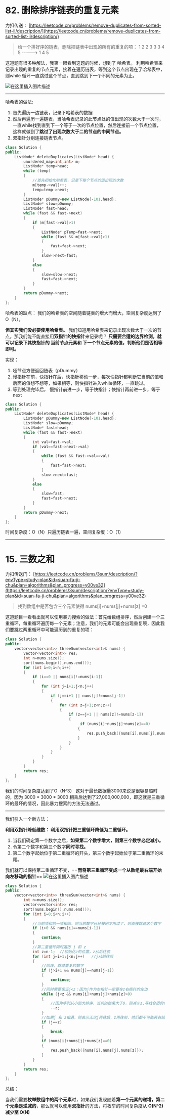 ﻿
# 82. 删除排序链表的重复元素
力扣传送：
[https://leetcode.cn/problems/remove-duplicates-from-sorted-list-ii/description/](https://leetcode.cn/problems/remove-duplicates-from-sorted-list-ii/description/)

> 给一个排好序的链表，删除把链表中出现的所有的重复的项：
> 1 2 2 3 3 3 4 5   ----->  1  4 5

这道题有很多种解法，我第一眼看到这题的时候，想到了 哈希表。
利用哈希表来记录出现的重复的节点元素，接着在遍历链表，等到这个节点出现在了哈希表中，则while 循环一直跳过这个节点，直到跳到下一个不同的元素为止。

![在这里插入图片描述](https://img-blog.csdnimg.cn/4a07189649d549e39951cfad870811ba.png)

---


哈希表的做法:

1. 首先遍历一边链表，记录下哈希表的数据
2. 然后再遍历一遍链表，当哈希表记录的此节点处的值出现的次数大于一次时，一直while找到直到下一个等于一次的节点位置，然后连接前一个节点位置，这样就做到了**跳过了出现次数大于二的节点的中间节点。**
3. 双指针分别连接链表节点。
```cpp
class Solution {
public:
    ListNode* deleteDuplicates(ListNode* head) {
        unordered_map<int,int> m;
        ListNode* temp=head;
        while (temp)
        {
  			//首先初始化哈希表，记录下每个节点的值出现的次数
            m[temp->val]++;
            temp=temp->next;
        }
        ListNode* pDummy=new ListNode{-101,head};
        ListNode* slow=pDummy;
        ListNode* fast=head;
        while (fast && fast->next)
        {
            if (m[fast->val]>1)
            {
                ListNode* pTemp=fast->next;
                while (fast && m[fast->val]>1)
                {
                    fast=fast->next;
                }
                slow->next=fast;
            }
            else
            {
                slow=slow->next;
                fast=fast->next;
            }
        }
        return pDummy->next;
    }
};
```

哈希表的缺点：
我们的哈希表的空间随着链表的增大而增大，空间复杂度达到了O（N）。

**但其实我们没必要使用哈希表。**
我们知道用哈希表来记录出现次数大于一次的节点，那我们能不能直接用**双指针的快指针**来记录呢？ **只需要合适的边界检测，就可以记录下其快指针的 当前节点元素和 下一个节点元素的值，判断他们是否相等即可。**

实现：

1. 哑节点方便返回链表（pDummy）
2. 慢指针在前，快指针在后，快指针移动一步，每次快指针都判断它当前的值和后面的值想不想等，如果相等，则快指针进入while循环，一直跳过。
3. 等到处理完毕后， 慢指针前进一步，等于快指针；快指针再前进一步，等于next

```cpp
class Solution {
public:
    ListNode* deleteDuplicates(ListNode* head) {
        ListNode* pDummy=new ListNode{-101,head};
        ListNode* slow=pDummy;
        ListNode* fast=head;
        while (fast && fast->next)
        {
            int val=fast->val;
            if (val==fast->next->val)
            {
                while (fast && fast->val==val)
                {
                    fast=fast->next;
                }
                slow->next=fast;
            }
            else
            {
                slow=fast;
                fast=fast->next;
            }
        }
        return pDummy->next;
    }
};
```

时间复杂度：O（N）只遍历链表一遍，空间复杂度：O（1）

-----



# 15. 三数之和
力扣传送门：
[https://leetcode.cn/problems/3sum/description/?envType=study-plan&id=suan-fa-ji-chu&plan=algorithms&plan_progress=y00ve32](https://leetcode.cn/problems/3sum/description/?envType=study-plan&id=suan-fa-ji-chu&plan=algorithms&plan_progress=y00ve32)


>找到数组中是否包含三个元素使得 nums[i]+nums[j]+nums[z] =0 

这道题目一看看出就可以使用暴力搜索的做法：首先给数组排序，然后创建一个三重循环，每重循环遍历每一个元素；注意，我们的元素可能会出现重复项，因此我们要跳过两重循环中可能遍历到的重复的项：

```cpp
class Solution {
public:
    vector<vector<int>> threeSum(vector<int>& nums) {
        vector<vector<int>> res;
        int n=nums.size();
        sort(nums.begin(),nums.end());
        for (int i=0;i<n;i++)
        {
            if (i==0 || nums[i]!=nums[i-1])
            {
                for (int j=i+1;j<n;j++)
                {
                    if (j==i+1 || nums[j]!=nums[j-1])
                    {
                        for (int z=j+1;z<n;z++)
                        {
                            if (z==j+1 || nums[z]!=nums[z-1])
                            {
                                 if (nums[i]+nums[j]+nums[z]==0)
                                {
                                    res.push_back({nums[i],nums[j],nums[z]});
                                }
                            }
                        }
                    }
                }
            }
        }
        return res;
    }
};
```

我们的时间复杂度达到了O（N^3） 这对于最长数据量3000来说是很容易超时的，因为 3000 * 3000 * 3000 相乘后达到了27,000,000,000，即这就是三重循环的最坏的情况，因此暴力搜索的方法无法通过。

-----

我们引入一个新方法：

**利用双指针降低维数： 利用双指针把三重循环降低为二重循环。**

1. 当我们确定第一个数字之后，**如果第二个数字增大，则第三个数字必定减小。**
2. 令第二个数字和第三个数字**同时寻找。**
3. 第二个数字起始位于第二重循环的开头，第三个数字起始位于第二重循环的末尾。

我们就可以保持第二重循环不变，==**而将第三重循环变成一个从数组最右端开始向左移动的指针**==
![在这里插入图片描述](https://img-blog.csdnimg.cn/d4c816a85a1447288b9471fcda9abe61.png#pic_center)



```cpp
class Solution {
public:
    vector<vector<int>> threeSum(vector<int>& nums) {
        int n=nums.size();
        vector<vector<int>> res;
        sort(nums.begin(),nums.end());
        for (int i=0;i<n;i++)
        {
            //当前项和前一项相同，则当前数字已经被刚才用过了，则直接跳过这个数字
            if (i>0 && nums[i]==nums[i-1])
            {
                continue;
            }
            //第二重循环同时遍历 j 和 z
            int z=n-1;  //初始化z的位置，z从后往前
            for (int j=i+1;j<n;j++)   //j从前往后
            {
                //同理，跳过重复的数字
                if (j>i+1 && nums[j]==nums[j-1])
                {
                    continue;
                }
                //同时需要保证j<z：因为j作为左指针一定要在z右指针的左边
                while (j<z && nums[i]+nums[j]+nums[z]>0)
                {
                    //因为序列从小到大排序，当前的结果大于0，则减小z,寻找合适的位置
                    --z;
                }
                //如果j 和 z相遇，则表示无论j再往后，z再往前，他们都不可能再有结果了（和为0），因为j再往后遍历的数字一定和z之前的一个数字相同; z也是，一定和j之前的一个数字相同，我们已经遍历过了，所以这种情况直接退出 
                if (j==z)
                {
                    break;
                }
                if (nums[i]+nums[j]+nums[z]==0)
                {
                    res.push_back({nums[i],nums[j],nums[z]});
                }
            }
        }
        return res;
    }
};
```

总结：

当我们需要**枚举数组中的两个元素**时，如果我们发现随着**第一个元素的递增，第二个元素是递减的**，那么就可以使用**双指针**的方法，将枚举的时间复杂度从 **O(N^2)减少至 O(N)**
